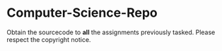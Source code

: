 # Computer-Science-Repo

Obtain the sourcecode to **all** the assignments previously tasked.
Please respect the copyright notice.
